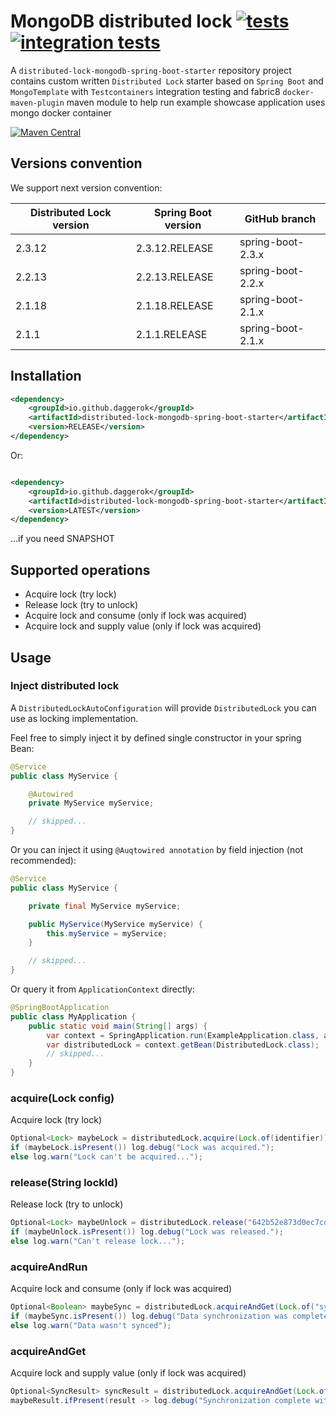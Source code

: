 # MongoDB distributed lock [![tests](https://github.com/daggerok/distributed-lock-mongodb-spring-boot-starter/actions/workflows/tests.yml/badge.svg)](https://github.com/daggerok/distributed-lock-mongodb-spring-boot-starter/actions/workflows/tests.yml) [![integration tests](https://github.com/daggerok/distributed-lock-mongodb-spring-boot-starter/actions/workflows/integration-tests.yml/badge.svg)](https://github.com/daggerok/distributed-lock-mongodb-spring-boot-starter/actions/workflows/integration-tests.yml)
A `distributed-lock-mongodb-spring-boot-starter` repository project contains custom written `Distributed Lock` starter
based on `Spring Boot` and `MongoTemplate` with `Testcontainers` integration testing and fabric8 `docker-maven-plugin`
maven module to help run example showcase application uses mongo docker container

[![Maven Central](https://img.shields.io/maven-central/v/io.github.daggerok/distributed-lock-mongodb-spring-boot-starter.svg?label=Maven%20Central)](https://search.maven.org/search?q=g:%22io.github.daggerok%22%20AND%20a:%22distributed-lock-mongodb-spring-boot-starter%22)

## Versions convention

We support next version convention:

| Distributed Lock version | Spring Boot version | GitHub branch             |
|--------------------------|---------------------|---------------------------|
| 2.3.12                   | 2.3.12.RELEASE      | spring-boot-2.3.x         |
| 2.2.13                   | 2.2.13.RELEASE      | spring-boot-2.2.x         |
| 2.1.18                   | 2.1.18.RELEASE      | spring-boot-2.1.x         |
| 2.1.1                    | 2.1.1.RELEASE       | spring-boot-2.1.x         |

## Installation

```xml
<dependency>
    <groupId>io.github.daggerok</groupId>
    <artifactId>distributed-lock-mongodb-spring-boot-starter</artifactId>
    <version>RELEASE</version>
</dependency>
```

Or:

```xml

<dependency>
    <groupId>io.github.daggerok</groupId>
    <artifactId>distributed-lock-mongodb-spring-boot-starter</artifactId>
    <version>LATEST</version>
</dependency>
```

...if you need SNAPSHOT

## Supported operations

* Acquire lock (try lock)
* Release lock (try to unlock)
* Acquire lock and consume (only if lock was acquired)
* Acquire lock and supply value (only if lock was acquired)

## Usage

### Inject distributed lock

A `DistributedLockAutoConfiguration` will provide `DistributedLock` you can use as locking implementation.

Feel free to simply inject it by defined single constructor in your spring Bean:

```java
@Service
public class MyService {

    @Autowired
    private MyService myService;

    // skipped...
}
```

Or you can inject it using `@Auqtowired annotation` by field injection (not recommended):

```java
@Service
public class MyService {

    private final MyService myService;

    public MyService(MyService myService) {
        this.myService = myService;
    }

    // skipped...
}
```

Or query it from `ApplicationContext` directly:

```java
@SpringBootApplication
public class MyApplication {
    public static void main(String[] args) {
        var context = SpringApplication.run(ExampleApplication.class, args);
        var distributedLock = context.getBean(DistributedLock.class);
        // skipped...
    }
}
```

### acquire(Lock config)

Acquire lock (try lock)

```java
Optional<Lock> maybeLock = distributedLock.acquire(Lock.of(identifier));
if (maybeLock.isPresent()) log.debug("Lock was acquired.");
else log.warn("Lock can't be acquired...");
```

### release(String lockId)

Release lock (try to unlock)

```java
Optional<Lock> maybeUnlock = distributedLock.release("642b52e873d0ec7cd4463f05")
if (maybeUnlock.isPresent()) log.debug("Lock was released.");
else log.warn("Can't release lock...");
```

### acquireAndRun

Acquire lock and consume (only if lock was acquired)

```java
Optional<Boolean> maybeSync = distributedLock.acquireAndGet(Lock.of("sync"), () -> leaderElection.sync());
if (maybeSync.isPresent()) log.debug("Data synchronization was completed")
else log.warn("Data wasn't synced");
```

### acquireAndGet

Acquire lock and supply value (only if lock was acquired)

```java
Optional<SyncResult> syncResult = distributedLock.acquireAndGet(Lock.of("ETL"), () -> syncService.etl());
maybeResult.ifPresent(result -> log.debug("Synchronization complete with: {}", result));
```

